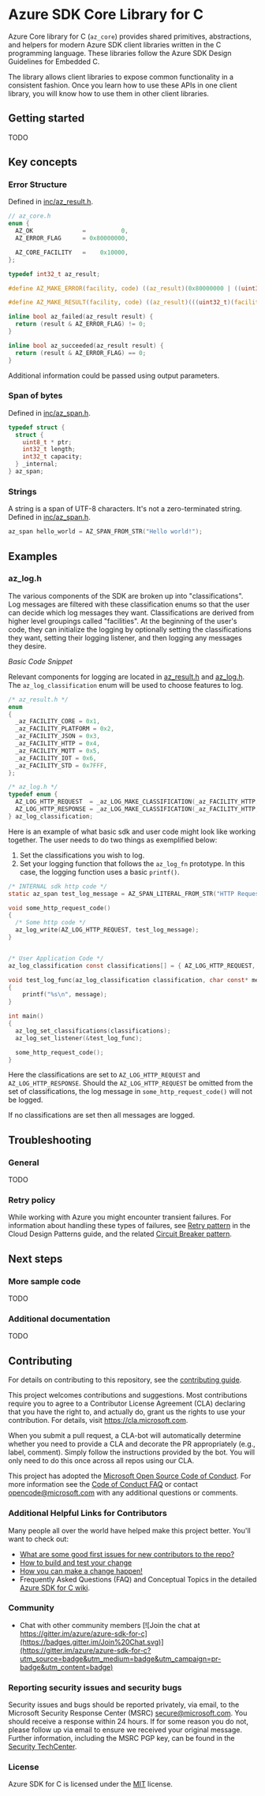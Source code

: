 # Azure SDK Core Library for C

Azure Core library for C (`az_core`) provides shared primitives, abstractions, and helpers for modern Azure SDK client libraries written in the C programming language. These libraries follow the Azure SDK Design Guidelines for Embedded C.

The library allows client libraries to expose common functionality in a consistent fashion.  Once you learn how to use these APIs in one client library, you will know how to use them in other client libraries.

## Getting started

TODO

## Key concepts

### Error Structure

Defined in [inc/az_result.h](inc/az_result.h).

```c
// az_core.h
enum {
  AZ_OK              =          0,
  AZ_ERROR_FLAG      = 0x80000000,

  AZ_CORE_FACILITY   =    0x10000,
};

typedef int32_t az_result;

#define AZ_MAKE_ERROR(facility, code) ((az_result)(0x80000000 | ((uint32_t)(facility) << 16)) | (uint32_t)(code))

#define AZ_MAKE_RESULT(facility, code) ((az_result)(((uint32_t)(facility) << 16)) | (uint32_t)(code))

inline bool az_failed(az_result result) {
  return (result & AZ_ERROR_FLAG) != 0;
}

inline bool az_succeeded(az_result result) {
  return (result & AZ_ERROR_FLAG) == 0;
}
```

Additional information could be passed using output parameters.

### Span of bytes

Defined in [inc/az_span.h](inc/az_span.h).

```c
typedef struct {
  struct {
    uint8_t * ptr;
    int32_t length;
    int32_t capacity;
  } _internal;
} az_span;
```

### Strings

A string is a span of UTF-8 characters. It's not a zero-terminated string. Defined in [inc/az_span.h](inc/az_span.h).

```c
az_span hello_world = AZ_SPAN_FROM_STR("Hello world!");
```

## Examples

### az_log.h
The various components of the SDK are broken up into "classifications". Log messages are filtered with these classification enums so that the user can decide which log messages they want. Classifications are derived from higher level groupings called "facilities". At the beginning of the user's code, they can initialize the logging by optionally setting the classifications they want, setting their logging listener, and then logging any messages they desire. 

*Basic Code Snippet*

Relevant components for logging are located in [az_result.h](./inc/az_result.h) and [az_log.h](./inc/az_log.h). The `az_log_classification` enum will be used to choose features to log.

```c
/* az_result.h */
enum
{
  _az_FACILITY_CORE = 0x1,
  _az_FACILITY_PLATFORM = 0x2,
  _az_FACILITY_JSON = 0x3,
  _az_FACILITY_HTTP = 0x4,
  _az_FACILITY_MQTT = 0x5,
  _az_FACILITY_IOT = 0x6,
  _az_FACILITY_STD = 0x7FFF,
};

/* az_log.h */
typedef enum {
  AZ_LOG_HTTP_REQUEST  = _az_LOG_MAKE_CLASSIFICATION(_az_FACILITY_HTTP, 1),
  AZ_LOG_HTTP_RESPONSE = _az_LOG_MAKE_CLASSIFICATION(_az_FACILITY_HTTP, 2),
} az_log_classification;
```

Here is an example of what basic sdk and user code might look like working together.
The user needs to do two things as exemplified below:
1. Set the classifications you wish to log.
2. Set your logging function that follows the `az_log_fn` prototype. In this case, the logging function uses a basic `printf()`.

```c
/* INTERNAL sdk http code */
static az_span test_log_message = AZ_SPAN_LITERAL_FROM_STR("HTTP Request Success");

void some_http_request_code()
{
  /* Some http code */
  az_log_write(AZ_LOG_HTTP_REQUEST, test_log_message);
}


/* User Application Code */
az_log_classification const classifications[] = { AZ_LOG_HTTP_REQUEST, AZ_LOG_HTTP_RESPONSE, AZ_LOG_END_OF_LIST };

void test_log_func(az_log_classification classification, char const* message, int32_t message_length)
{
    printf("%s\n", message);
}

int main()
{
  az_log_set_classifications(classifications);
  az_log_set_listener(&test_log_func);

  some_http_request_code();
}
```

Here the classifications are set to `AZ_LOG_HTTP_REQUEST` and `AZ_LOG_HTTP_RESPONSE`. Should the `AZ_LOG_HTTP_REQUEST` be omitted from the set of classifications, the log message in `some_http_request_code()` will not be logged.

If no classifications are set then all messages are logged.


## Troubleshooting

### General

TODO

### Retry policy

While working with Azure you might encounter transient failures. For information about handling these types of failures, see [Retry pattern][azure_pattern_retry] in the Cloud Design Patterns guide, and the related [Circuit Breaker pattern][azure_pattern_circuit_breaker].

## Next steps

### More sample code

TODO

### Additional documentation

TODO

## Contributing
For details on contributing to this repository, see the [contributing guide][azure_sdk_for_c_contributing].

This project welcomes contributions and suggestions.  Most contributions require you to agree to a
Contributor License Agreement (CLA) declaring that you have the right to, and actually do, grant us
the rights to use your contribution. For details, visit https://cla.microsoft.com.

When you submit a pull request, a CLA-bot will automatically determine whether you need to provide
a CLA and decorate the PR appropriately (e.g., label, comment). Simply follow the instructions
provided by the bot. You will only need to do this once across all repos using our CLA.

This project has adopted the [Microsoft Open Source Code of Conduct](https://opensource.microsoft.com/codeofconduct/).
For more information see the [Code of Conduct FAQ](https://opensource.microsoft.com/codeofconduct/faq/) or
contact [opencode@microsoft.com](mailto:opencode@microsoft.com) with any additional questions or comments.

### Additional Helpful Links for Contributors  
Many people all over the world have helped make this project better.  You'll want to check out:

* [What are some good first issues for new contributors to the repo?](https://github.com/azure/azure-sdk-for-c/issues?q=is%3Aopen+is%3Aissue+label%3A%22up+for+grabs%22)
* [How to build and test your change][azure_sdk_for_c_contributing_developer_guide]
* [How you can make a change happen!][azure_sdk_for_c_contributing_pull_requests]
* Frequently Asked Questions (FAQ) and Conceptual Topics in the detailed [Azure SDK for C wiki](https://github.com/azure/azure-sdk-for-c/wiki).

### Community

* Chat with other community members [![Join the chat at https://gitter.im/azure/azure-sdk-for-c](https://badges.gitter.im/Join%20Chat.svg)](https://gitter.im/azure/azure-sdk-for-c?utm_source=badge&utm_medium=badge&utm_campaign=pr-badge&utm_content=badge)

### Reporting security issues and security bugs

Security issues and bugs should be reported privately, via email, to the Microsoft Security Response Center (MSRC) <secure@microsoft.com>. You should receive a response within 24 hours. If for some reason you do not, please follow up via email to ensure we received your original message. Further information, including the MSRC PGP key, can be found in the [Security TechCenter](https://www.microsoft.com/msrc/faqs-report-an-issue).

### License

Azure SDK for C is licensed under the [MIT](LICENSE) license.

<!-- LINKS -->
[azure_sdk_for_c_contributing]: https://github.com/Azure/azure-sdk-for-c/blob/master/CONTRIBUTING.md
[azure_sdk_for_c_contributing_developer_guide]: https://github.com/Azure/azure-sdk-for-c/blob/master/CONTRIBUTING.md#developer-guide
[azure_sdk_for_c_contributing_pull_requests]: https://github.com/Azure/azure-sdk-for-c/blob/master/CONTRIBUTING.md#pull-requests
[azure_cli]: https://docs.microsoft.com/cli/azure
[azure_pattern_circuit_breaker]: https://docs.microsoft.com/azure/architecture/patterns/circuit-breaker
[azure_pattern_retry]: https://docs.microsoft.com/azure/architecture/patterns/retry
[azure_portal]: https://portal.azure.com
[azure_sub]: https://azure.microsoft.com/free/
[c_compiler]: https://visualstudio.microsoft.com/vs/features/cplusplus/
[cloud_shell]: https://docs.microsoft.com/azure/cloud-shell/overview
[cloud_shell_bash]: https://shell.azure.com/bash